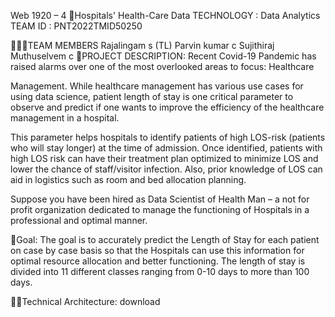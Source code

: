 Web 1920 – 4
🏥Hospitals' Health-Care Data
TECHNOLOGY : Data Analytics
TEAM ID : PNT2022TMID50250

👨‍👩‍👦TEAM MEMBERS
Rajalingam s (TL)
Parvin kumar c
Sujithiraj
Muthuselvem c
📒PROJECT DESCRIPTION:
Recent Covid-19 Pandemic has raised alarms over one of the most overlooked areas to focus: Healthcare

Management. While healthcare management has various use cases for using data science, patient length of stay is one critical parameter to observe and predict if one wants to improve the efficiency of the healthcare management in a hospital.

This parameter helps hospitals to identify patients of high LOS-risk (patients who will stay longer) at the time of admission. Once identified, patients with high LOS risk can have their treatment plan optimized to minimize LOS and lower the chance of staff/visitor infection. Also, prior knowledge of LOS can aid in logistics such as room and bed allocation planning.

Suppose you have been hired as Data Scientist of Health Man – a not for profit organization dedicated to manage the functioning of Hospitals in a professional and optimal manner.

📖Goal:
The goal is to accurately predict the Length of Stay for each patient on case by case basis so that the Hospitals can use this information for optimal resource allocation and better functioning. The length of stay is divided into 11 different classes ranging from 0-10 days to more than 100 days.

👨‍💻Technical Architecture:
download
